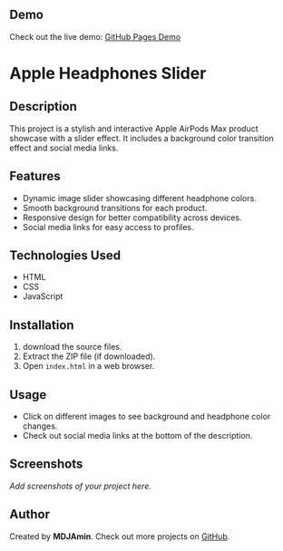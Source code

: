 ## Demo

Check out the live demo: [GitHub Pages Demo](https://mdjamin.github.io/Headphone-Slider-Js/)

# Apple Headphones Slider

## Description
This project is a stylish and interactive Apple AirPods Max product showcase with a slider effect. It includes a background color transition effect and social media links.

## Features
- Dynamic image slider showcasing different headphone colors.
- Smooth background transitions for each product.
- Responsive design for better compatibility across devices.
- Social media links for easy access to profiles.

## Technologies Used
- HTML
- CSS
- JavaScript

## Installation
1. download the source files.
2. Extract the ZIP file (if downloaded).
3. Open `index.html` in a web browser.

## Usage
- Click on different images to see background and headphone color changes.
- Check out social media links at the bottom of the description.

## Screenshots
_Add screenshots of your project here._

## Author
Created by **MDJAmin**. Check out more projects on [GitHub](https://github.com/MDJAmin).

